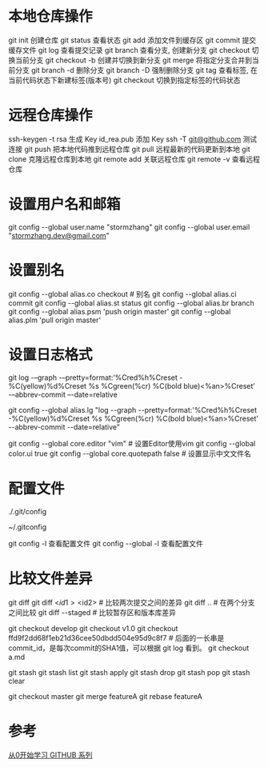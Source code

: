 # 本地仓库操作

git init        创建仓库
git status      查看状态
git add         添加文件到缓存区
git commit      提交缓存文件
git log         查看提交记录
git branch      查看分支, 创建新分支
git checkout    切换当前分支
git checkout -b 创建并切换到新分支
git merge       将指定分支合并到当前分支
git branch -d   删除分支
git branch -D   强制删除分支
git tag         查看标签, 在当前代码状态下新建标签(版本号)
git checkout    切换到指定标签的代码状态

# 远程仓库操作

ssh-keygen -t rsa     生成 Key
id_rea.pub            添加 Key
ssh -T git@github.com 测试连接
git push              把本地代码推到远程仓库
git pull              远程最新的代码更新到本地
git clone             克隆远程仓库到本地
git remote add        关联远程仓库
git remote -v         查看远程仓库

# 设置用户名和邮箱

git config --global user.name "stormzhang"
git config --global user.email "stormzhang.dev@gmail.com"

# 设置别名

git config --global alias.co checkout  # 别名
git config --global alias.ci commit
git config --global alias.st status
git config --global alias.br branch
git config --global alias.psm 'push origin master'
git config --global alias.plm 'pull origin master'

# 设置日志格式

git log -–graph -–pretty=format:’%Cred%h%Creset -%C(yellow)%d%Creset %s %Cgreen(%cr) %C(bold blue)<%an>%Creset’ -–abbrev-commit –-date=relative

git config --global alias.lg "log --graph --pretty=format:'%Cred%h%Creset -%C(yellow)%d%Creset %s %Cgreen(%cr) %C(bold blue)<%an>%Creset' --abbrev-commit --date=relative"

git config --global core.editor "vim"  # 设置Editor使用vim
git config --global color.ui true
git config --global core.quotepath false # 设置显示中文文件名

# 配置文件

./.git/config

~/.gitconfig

git config -l           查看配置文件
git config --global -l  查看配置文件

# 比较文件差异

git diff
git diff <$id1> <$id2>   # 比较两次提交之间的差异
git diff <branch1>..<branch2> # 在两个分支之间比较
git diff --staged   # 比较暂存区和版本库差异

git checkout develop
git checkout v1.0
git checkout ffd9f2dd68f1eb21d36cee50dbdd504e95d9c8f7 # 后面的一长串是commit_id，是每次commit的SHA1值，可以根据 git log 看到。
git checkout a.md

git stash
git stash list
git stash apply
git stash drop
git stash pop
git stash clear

git checkout master
git merge featureA
git rebase featureA

# 参考

[从0开始学习 GITHUB 系列](http://stormzhang.com/github/2016/06/19/learn-github-from-zero-summary/)
